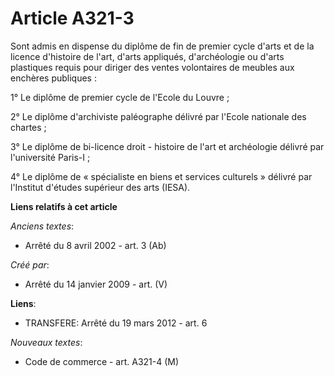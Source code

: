 # Article A321-3

Sont admis en dispense du diplôme de fin de premier cycle d'arts et de la licence d'histoire de l'art, d'arts appliqués,
d'archéologie ou d'arts plastiques requis pour diriger des ventes volontaires de meubles aux enchères publiques :

1° Le diplôme de premier cycle de l'Ecole du Louvre ;

2° Le diplôme d'archiviste paléographe délivré par l'Ecole nationale des chartes ;

3° Le diplôme de bi-licence droit - histoire de l'art et archéologie délivré par l'université Paris-I ;

4° Le diplôme de « spécialiste en biens et services culturels » délivré par l'Institut d'études supérieur des arts (IESA).

**Liens relatifs à cet article**

_Anciens textes_:

  - Arrêté du 8 avril 2002 - art. 3 (Ab)

_Créé par_:

  - Arrêté du 14 janvier 2009 - art. (V)

**Liens**:

  - TRANSFERE: Arrêté du 19 mars 2012 - art. 6

_Nouveaux textes_:

  - Code de commerce - art. A321-4 (M)
